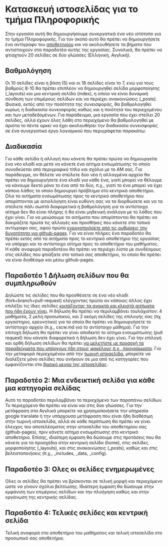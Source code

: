 # Κατασκευή ιστοσελίδας για το τμήμα Πληροφορικής
Στην εργασία αυτή θα δημιουργήσουμε συνεργατικά ένα νέο ιστότοπο για το τμήμα Πληροφορικής. Για τον σκοπό αυτό θα πρέπει να δημιουργήσετε ένα αντίγραφο του [αποθετηρίου](https://github.com/ioniodi/site1) και να ακολουθήσετε τα βήματα που αντιστοιχούν στα παραδοτέα αυτής της εργασίας. Συνολικά, θα πρέπει να φτιαχτούν 20 σελίδες σε δύο γλώσσες (Ελληνική, Αγγλική). 

## Βαθμολόγηση
Οι 10 σελίδες είναι η βάση (5) και οι 18 σελίδες είναι το 7, ενώ για τους βαθμούς 8-10 θα πρέπει επιπλέον να δημιουργηθεί σελίδα μορφοποίησης (_layouts) και μια κεντρική σελίδα (index), η οποία να είναι δυναμική σύνθεση των επιμέρους σελίδων και να περιέχει ανακοινώσεις (_posts). Φυσικά, εκτός από την ποσότητα της συνεισφοράς, θα βαθμολογηθεί κυρίως η διαδικασία συνεισφοράς καθώς και η ποιότητα του περιεχομένου και των μεταδεδομένων. Για παράδειγμα, μια εργασία που έχει στείλει 20 σελίδες, αλλά έχουν όλες λάθη στο περιεχόμενο θα βαθμολογηθεί με άριστα το πέντε αρκεί να έχει ακολουθήσει την διαδικασία συνεισφοράς σε ένα συνεργατικό έργο λογισμικού που περιγράφεται παρακάτω:

## Διαδικασία
Για κάθε σελίδα ή αλλαγή που κάνετε θα πρέπει πρώτα να δημιουργείτε ένα νέο κλαδί και μετά να κάνετε ένα αίτημα ενσωμάτωσης το οποίο συνοδεύεται από περιγραφικό τίτλο και σχόλιο με το ΑΜ σας. Για παράδειγμα, αν θέλετε να στείλετε δύο νέα ή αλλαγμένα αρχεία θα πρέπει να δημιουργήσετε ένα κλαδί για κάθε ένα, γιατί μπορεί να θέλουμε να κάνουμε δεκτό μόνο το ένα από τα δύο, π.χ., γιατί το ένα μπορεί να έχει κάποιο λάθος το οποίο δημιουργεί πρόβλημα στο κεντρικό αποθετήριο. Ολα τα αιτήματα ενσωμάτωσης προς το κεντρικό αποθετήριο που απορίπτονται με αιτιολόγηση είναι ευθύνη σας να τα διορθώσετε και να τα στείλετε πάλι σωστά διαφορετικά η βαθμολόγηση για το αντίστοιχο αίτημα δεν θα είναι πλήρης ή θα είναι μηδενική ανάλογα με το λάθος που έχει γίνει. Για να μειώσουμε τα αιτήματα που απορίπτονται θα πρέπει να δοκιμάζετε πρώτα τις αλλαγές και προσθήκες που κάνετε στο τοπικό αντίγραφο σας, αφού πρώτα [ενεργοποιήσετε από τις ρυθμίσεις την δυνατότητα για github-pages](https://help.github.com/articles/configuring-a-publishing-source-for-github-pages/). Για να είναι πλήρες ένα παραδοτέο θα πρέπει εκτός από τα αιτήματα προς το κεντρικό αποθετήριο της εργασίας να υπάρχει και το αντίστοιχο αίτημα προς το αποθετήριο του μαθήματος. Η κάθε αναφορά παραδοτέου θα πρέπει να περιέχει λίστα με συνδέσμους στις σελίδες που φτιάξατε στο τοπικό σας αποθετήριο, το οποίο θα πρέπει να είναι διαθέσιμο και μέσω github-pages.

## Παραδοτέο 1 Δήλωση σελίδων που θα συμπληρωθούν
Δηλώστε τις σελίδες που θα προσθέσετε σε ένα νέο κλαδί (fork+branch+pull-request) ελέγχοντας πρώτα αν κάποιος άλλος έχει επιλέξει τις ίδιες σελίδες [κοιτάζοντας τα ανοικτά και κλειστά αιτήματα που ήδη έχουν γίνει](https://github.com/ioniodi/site1/pulls). Η δήλωση θα πρέπει να περιλαμβάνει τουλάχιστον: 4 μαθήματα, 2 μελη προσωπικού, και 2 ακόμη σελίδες της επιλογής σας (πχ εργαστηριο, ερευνητικο) για τα οποία θα πρέπει να δημιουργήσετε το αντίστοιχο αρχείο (π.χ., cscw.md για το αντίστοιχο μάθημα). Για την επιτυχή δήλωση θα πρέπει να γίνει αποδεκτό το αίτημα ενσωμάτωσης (pull request) που κάνατε διαφορετικά ή δήλωση δεν έχει γίνει. Για την επιλογή και ορθή δήλωση σελίδων θα πρέπει [να μελετήστε με προσοχή τα παραδείγματα που υπάρχουν ήδη στους φακέλους π.χ., προγράμματα](https://github.com/ioniodi/site1/blob/master/_projects/cult.md). Για την μεταφορά περιεχομένου από την [τωρινή ιστοσελίδα](http://di.ionio.gr), μπορείτε να διαλέξετε μόνο σελίδες που ανήκουν σε μια από τις κατηγορίες που εμφανίζονται στο [βασικό μενού της ιστοσελίδας](https://ioniodi.github.io/site1/gr/index/).

## Παραδοτέο 2: Μια ενδεικτική σελίδα για κάθε μια κατηγορία σελίδας
Αυτό το παραδοτέο περιλαμβάνει το περιεχόμενο των παραπάνω σελίδων. Το περιεχόμενο θα πρέπει να είναι και στις δύο γλώσσες. Για την μετάφραση στα Αγγλικά μπορείτε να χρησιμοποιήσετε την υπηρεσία google translate ή την υπάρχουσα μετάφραση που είναι ήδη διαθέσιμη στην τωρινή ιστοσελίδα, αλλά σε κάθε περίπτωση θα πρέπει να γίνει έλεγχος του αποτελέσματος στην ιστοσελίδα του αποθετηρίου σας (github-pages), πριν κάνετε αίτημα ενσωμάτωσης στο κεντρικό αποθετήριο. Επίσης, ιδιαίτερη έμφαση θα δώσουμε στις προτάσεις που θα κάνετε για τα προσχέδια στην κεντρική σελίδα (home), στις σελίδες μορφοποίησης (_layouts), και στις ανακοινώσεις (_posts), καθώς και στις βελτιστοποιήσεις (π.χ., _includes, _data, _config).

## Παραδοτέο 3: Ολες οι σελίδες ενημερωμένες
Ολες οι σελίδες θα πρέπει να βρίσκονται σε τελική μορφή και περιεχόμενο ώστε να γίνουν σχόλια βελτίωσης. Ιδιαίτερη έμφαση θα δώσουμε στην εμφάνιση των επιμέρους σελίδων και την πλοήγηση καθώς και στην οργάνωση της κεντρικής σελίδας. 

## Παραδοτέο 4: Τελικές σελίδες και κεντρική σελίδα
Τελική αναφορά στο αποθετήριο του μαθήματος και τελική ιστοσελίδα στο προσωπικό σας αποθετήριο.
